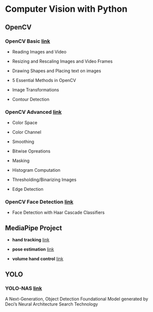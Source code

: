 # Computer Vision with Python 

## OpenCV  

### OpenCV Basic [link](opencv/01.%20Basic.ipynb)

- Reading Images and Video 

- Resizing and Rescaling Images and Video Frames 

-  Drawing Shapes and Placing text on images 

- 5 Essential Methods in OpenCV

- Image Transformations

- Contour Detection




### OpenCV Advanced [link](opencv/02.%200Advanced.ipynb)

- Color Space  

-  Color Channel 

- Smoothing  

- Bitwise Opreations 

- Masking

- Histogram Computation 

- Thresholding/Binarizing Images

- Edge Detection  



### OpenCV Face Detection  [link](opencv/03.%20Faces%20Detection.ipynb)
- Face Detection with  Haar Cascade Classifiers


## MediaPipe Project 

- **hand  tracking** [link](MediaPipe/hand%20tracking)


- **pose estimation** [link](MediaPipe/pose%20estimation)


- **volume hand control** [link](MediaPipe/volume%20hand%20control)


## YOLO

### **YOLO-NAS** [link](Yolo/YOLONAS.ipynb)
A Next-Generation, Object Detection Foundational Model generated by Deci’s Neural Architecture Search Technology
